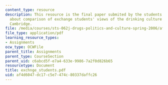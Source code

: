 ```yaml
---
content_type: resource
description: This resource is the final paper submited by the students explaining
  about comparison of exchange students' views of the drinking culture of MIT and
  Cambridge.
file: /media/courses/sts-062j-drugs-politics-and-culture-spring-2006/af4d6047dc17c5e7474c80337daffc26_exchnge_students.pdf
file_type: application/pdf
learning_resource_types:
- Assignments
ocw_type: OCWFile
parent_title: Assignments
parent_type: CourseSection
parent_uid: c6abcd5f-e7a4-633e-9986-7a2f0d826b65
resourcetype: Document
title: exchnge_students.pdf
uid: af4d6047-dc17-c5e7-474c-80337daffc26
---
```

